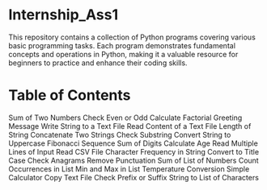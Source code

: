 # Internship_Ass1
This repository contains a collection of Python programs covering various basic programming tasks. Each program demonstrates fundamental concepts and operations in Python, making it a valuable resource for beginners to practice and enhance their coding skills.

# Table of Contents
Sum of Two Numbers
Check Even or Odd
Calculate Factorial
Greeting Message
Write String to a Text File
Read Content of a Text File
Length of String
Concatenate Two Strings
Check Substring
Convert String to Uppercase
Fibonacci Sequence
Sum of Digits
Calculate Age
Read Multiple Lines of Input
Read CSV File
Character Frequency in String
Convert to Title Case
Check Anagrams
Remove Punctuation
Sum of List of Numbers
Count Occurrences in List
Min and Max in List
Temperature Conversion
Simple Calculator
Copy Text File
Check Prefix or Suffix
String to List of Characters
